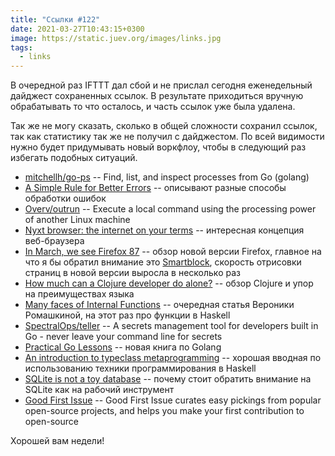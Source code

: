 ```yaml
---
title: "Ссылки #122"
date: 2021-03-27T10:43:15+0300
image: https://static.juev.org/images/links.jpg
tags: 
  - links
---
```

В очередной раз IFTTT дал сбой и не прислал сегодня еженедельный дайджест сохраненных ссылок. В результате приходиться вручную обрабатывать то что осталось, и часть ссылок уже была удалена.

Так же не могу сказать, сколько в общей сложности сохранил ссылок, так как статистику так же не получил с дайджестом. По всей видимости нужно будет придумывать новый воркфлоу, чтобы в следующий раз избегать подобных ситуаций.

* [mitchellh/go-ps](https://github.com/mitchellh/go-ps) -- Find, list, and inspect processes from Go (golang)
* [A Simple Rule for Better Errors](https://blog.mediocregopher.com/2021/03/20/a-simple-rule-for-better-errors.html) -- описывают разные способы обработки ошибок
* [Overv/outrun](https://github.com/Overv/outrun) -- Execute a local command using the processing power of another Linux machine
* [Nyxt browser: the internet on your terms](https://nyxt.atlas.engineer/) -- интересная концепция веб-браузера
* [In March, we see Firefox 87](https://hacks.mozilla.org/2021/03/in-march-we-see-firefox-87/) -- обзор новой версии Firefox, главное на что я бы обратил внимание это [Smartblock](https://blog.mozilla.org/security/2021/03/23/introducing-smartblock/), скорость отрисовки страниц в новой версии выросла в несколько раз
* [How much can a Clojure developer do alone?](https://yyhh.org/blog/2021/03/how-much-can-a-clojure-developer-do-alone/) -- обзор Clojure и упор на преимуществах языка
* [Many faces of Internal Functions](https://kowainik.github.io/posts/internal-functions) -- очередная статья Вероники Ромашкиной, на этот раз про функции в Haskell
* [SpectralOps/teller](https://github.com/SpectralOps/teller) -- A secrets management tool for developers built in Go - never leave your command line for secrets
* [Practical Go Lessons](https://www.practical-go-lessons.com/) -- новая книга по Golang
* [An introduction to typeclass metaprogramming](https://lexi-lambda.github.io/blog/2021/03/25/an-introduction-to-typeclass-metaprogramming/) -- хорошая вводная по использованию техники программирования в Haskell
* [SQLite is not a toy database](https://antonz.org/sqlite-is-not-a-toy-database/) -- почему стоит обратить внимание на SQLite как на рабочий инструмент
* [Good First Issue](https://goodfirstissue.dev/) -- Good First Issue curates easy pickings from popular open-source projects, and helps you make your first contribution to open-source

Хорошей вам недели!
